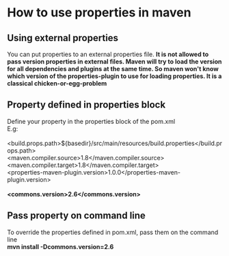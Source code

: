 # How to use properties in maven

## Using external properties
You can put properties to an external properties file. 
__It is not allowed to pass version properties in external files. Maven will try to load the version for all dependencies and plugins at the same time. So maven won't know which version of the properties-plugin to use for loading properties. It is a classical chicken-or-egg-problem__

## Property defined in properties block
Define your property in the properties block of the pom.xml  
E.g:  
	<properties>  
		<build.props.path>${basedir}/src/main/resources/build.properties</build.props.path>  
		<maven.compiler.source>1.8</maven.compiler.source>  
		<maven.compiler.target>1.8</maven.compiler.target>  
		<properties-maven-plugin.version>1.0.0</properties-maven-plugin.version>  
		<!-- Manage dependency version by properties -->  
		__<commons.version>2.6</commons.version>__  
	</properties>  

## Pass property on command line
To override the properties defined in pom.xml, pass them on the command line  
__mvn install -Dcommons.version=2.6__